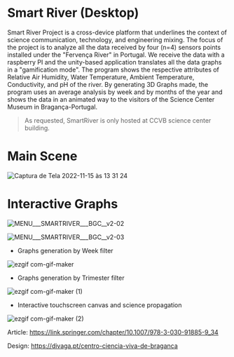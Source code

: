 # Smart River (Desktop)

Smart River Project is a cross-device platform that underlines the context of science communication, technology, and engineering mixing. The focus of the project is to analyze all the data received by four (n=4) sensors points installed under the "Fervença River" in Portugal. We receive the data with a raspberry PI and the unity-based application translates all the data graphs in a "gamification mode". The program shows the respective attributes of Relative Air Humidity, Water Temperature, Ambient Temperature, Conductivity, and pH of the river. By generating 3D Graphs made, the program uses an average analysis by week and by months of the year and shows the data in an animated way to the visitors of the Science Center Museum in Bragança-Portugal.

> As requested, SmartRiver is only hosted at CCVB science center building.

# Main Scene
![Captura de Tela 2022-11-15 às 13 31 24](https://user-images.githubusercontent.com/21102697/201932009-6c28be2a-67c5-423d-89f5-c129d16c0648.png)

# Interactive Graphs
![MENU___SMARTRIVER___BGC__v2-02](https://user-images.githubusercontent.com/21102697/93584472-41f55400-f99d-11ea-812d-3f0ed58ebaad.jpg)

![MENU___SMARTRIVER___BGC__v2-03](https://user-images.githubusercontent.com/21102697/93584476-43268100-f99d-11ea-8bcc-466b6b93b1b0.jpg)

- Graphs generation by Week filter

![ezgif com-gif-maker](https://user-images.githubusercontent.com/21102697/201931797-f74a38c7-afe3-4093-af5b-e00da7382e20.gif)

- Graphs generation by Trimester filter

![ezgif com-gif-maker (1)](https://user-images.githubusercontent.com/21102697/201931835-9e692409-7586-4c72-baac-a82b56c8e805.gif)

- Interactive touchscreen canvas and science propagation 

![ezgif com-gif-maker (2)](https://user-images.githubusercontent.com/21102697/201933215-d0e1eaa0-81f4-4f28-8dfe-16d6a50a5256.gif)

Article: https://link.springer.com/chapter/10.1007/978-3-030-91885-9_34

Design: https://divaga.pt/centro-ciencia-viva-de-braganca
